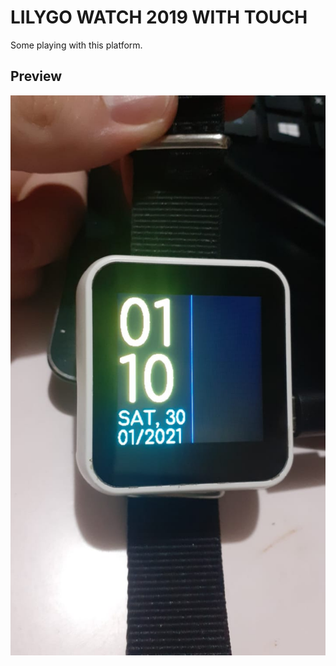 # LILYGO WATCH 2019 WITH TOUCH

Some playing with this platform.

## Preview

![What it looks right now](images/preview.jpeg)

